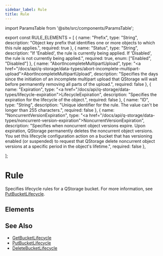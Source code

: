 ```yaml
---
sidebar_label: Rule
title: Rule
---
```


import ParamsTable from '@site/src/components/ParamsTable';

export const RULE_ELEMENTS = [
  {
    name: "Prefix",
    type: "String",
    description: "Object key prefix that identifies one or more objects to which this rule applies.",
    required: true
  },
  {
    name: "Status",
    type: "String",
    description: "If 'Enabled', the rule is currently being applied. If 'Disabled', the rule is not currently being applied.",
    required: true,
    enum: ["Enabled", "Disabled"]
  },
  {
    name: "AbortIncompleteMultipartUpload",
    type: "<a href=\"/docs/api/q-storage/data-types/abort-incomplete-multipart-upload\">AbortIncompleteMultipartUpload</a>",
    description: "Specifies the days since the initiation of an incomplete multipart upload that QStorage will wait before permanently removing all parts of the upload.",
    required: false
  },
  {
    name: "Expiration",
    type: "<a href=\"/docs/api/q-storage/data-types/lifecycle-expiration\">LifecycleExpiration</a>",
    description: "Specifies the expiration for the lifecycle of the object.",
    required: false
  },
  {
    name: "ID",
    type: "String",
    description: "Unique identifier for the rule. The value can't be longer than 255 characters.",
    required: false
  },
  {
    name: "NoncurrentVersionExpiration",
    type: "<a href=\"/docs/api/q-storage/data-types/noncurrent-version-expiration\">NoncurrentVersionExpiration</a>",
    description: "Specifies when noncurrent object versions expire. Upon expiration, QStorage permanently deletes the noncurrent object versions. You set this lifecycle configuration action on a bucket that has versioning enabled (or suspended) to request that QStorage delete noncurrent object versions at a specific period in the object's lifetime.",
    required: false
  },
  <!-- {
    name: "NoncurrentVersionTransition",
    type: "<a href=\"/docs/api/q-storage/data-types/noncurrent-version-transition\">NoncurrentVersionTransition</a>",
    description: "Container for the transition rule that describes when noncurrent objects transition to different storage classes. If your bucket is versioning-enabled (or versioning is suspended), you can set this action to request that QStorage transition noncurrent object versions to a different storage class at a specific period in the object's lifetime.",
    required: false
  },
  {
    name: "Transition",
    type: "<a href=\"/docs/api/q-storage/data-types/transition\">Transition</a>",
    description: "Specifies when an object transitions to a specified storage class.",
    required: false
  } -->
];

# Rule

Specifies lifecycle rules for a QStorage bucket. For more information, see [PutBucketLifecycle](/docs/api/q-storage/bucket-operations/put-bucket-lifecycle).

## Elements

<ParamsTable parameters={RULE_ELEMENTS} type="response" />

## See Also
- [GetBucketLifecycle](/docs/api/q-storage/bucket-operations/get-bucket-lifecycle)
- [PutBucketLifecycle](/docs/api/q-storage/bucket-operations/put-bucket-lifecycle)
- [DeleteBucketLifecycle](/docs/api/q-storage/bucket-operations/delete-bucket-lifecycle) 